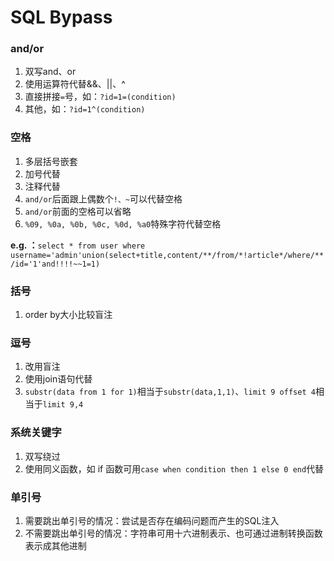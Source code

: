 # SQL Bypass

### and/or

1. 双写and、or
2. 使用运算符代替&&、||、^
3. 直接拼接`=`号，如：`?id=1=(condition)`
4. 其他，如：`?id=1^(condition)`

### 空格

1. 多层括号嵌套
2. 加号代替
3. 注释代替
4. `and/or`后面跟上偶数个`!、~`可以代替空格
5. `and/or`前面的空格可以省略
6. `%09, %0a, %0b, %0c, %0d, %a0`特殊字符代替空格

**e.g. ：**`select * from user where username='admin'union(select+title,content/**/from/*!article*/where/**/id='1'and!!!!~~1=1)`

### 括号

1. order by大小比较盲注

### 逗号

1. 改用盲注
2. 使用join语句代替
3. `substr(data from 1 for 1)`相当于`substr(data,1,1)`、`limit 9 offset 4`相当于`limit 9,4`

### 系统关键字

1. 双写绕过
2. 使用同义函数，如 if 函数可用`case when condition then 1 else 0 end`代替

### 单引号

1. 需要跳出单引号的情况：尝试是否存在编码问题而产生的SQL注入
2. 不需要跳出单引号的情况：字符串可用十六进制表示、也可通过进制转换函数表示成其他进制



